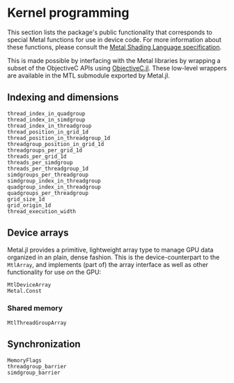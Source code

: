 # Kernel programming

This section lists the package's public functionality that corresponds to special Metal
functions for use in device code. For more information about these functions,
please consult the [Metal Shading Language specification](https://developer.apple.com/metal/Metal-Shading-Language-Specification.pdf).

This is made possible by interfacing with the Metal libraries by wrapping a subset of the ObjectiveC APIs using [ObjectiveC.jl](https://github.com/JuliaInterop/ObjectiveC.jl). These low-level wrappers are available in the MTL submodule exported by Metal.jl.


## Indexing and dimensions

```@docs
thread_index_in_quadgroup
thread_index_in_simdgroup
thread_index_in_threadgroup
thread_position_in_grid_1d
thread_position_in_threadgroup_1d
threadgroup_position_in_grid_1d
threadgroups_per_grid_1d
threads_per_grid_1d
threads_per_simdgroup
threads_per_threadgroup_1d
simdgroups_per_threadgroup
simdgroup_index_in_threadgroup
quadgroup_index_in_threadgroup
quadgroups_per_threadgroup
grid_size_1d
grid_origin_1d
thread_execution_width
```


## Device arrays

Metal.jl provides a primitive, lightweight array type to manage GPU data organized in an
plain, dense fashion. This is the device-counterpart to the `MtlArray`, and implements (part
of) the array interface as well as other functionality for use _on_ the GPU:

```@docs
MtlDeviceArray
Metal.Const
```

### Shared memory

```@docs
MtlThreadGroupArray
```

## Synchronization

```@docs
MemoryFlags
threadgroup_barrier
simdgroup_barrier
```
